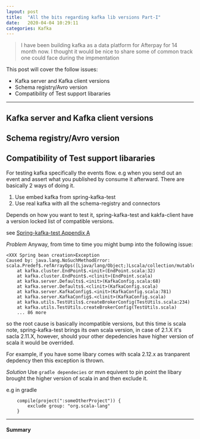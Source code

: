 ```yaml
---
layout: post
title:  "All the bits regarding kafka lib versions Part-I"
date:   2020-04-04 10:29:11
categories: Kafka
---
```


> I have been building kafka as a data platform for Afterpay for 14 month now. I thought it would be nice to share some of common track one could face during the impmentation

This post will cover the follow issues:

+ Kafka server and Kafka client versions
+ Schema registry/Avro version
+ Compatibility of Test support libararies 

***

## Kafka server and Kafka client versions

## Schema registry/Avro version

## Compatibility of Test support libararies 
For testing kafka specifically the events flow. e.g when you send out an event and assert what you published by consume it afterward.
There are basically 2 ways of doing it.

1. Use embed kafka from spring-kafka-test
2. Use real kafka with all the schema-registry and connectors

Depends on how you want to test it, spring-kafka-test and kakfa-client have a version locked list of compatible versions.

see [Spring-kafka-test Appendix A](https://docs.spring.io/spring-kafka/docs/2.1.x/reference/html/deps-for-11x.html) 

*Problem*
Anyway, from time to time you might bump into the following issue:

```
<XXX Spring bean creation>Exception
Caused by: java.lang.NoSuchMethodError: scala.Predef$.refArrayOps([Ljava/lang/Object;)Lscala/collection/mutable/ArrayOps;
	at kafka.cluster.EndPoint$.<init>(EndPoint.scala:32)
	at kafka.cluster.EndPoint$.<clinit>(EndPoint.scala)
	at kafka.server.Defaults$.<init>(KafkaConfig.scala:68)
	at kafka.server.Defaults$.<clinit>(KafkaConfig.scala)
	at kafka.server.KafkaConfig$.<init>(KafkaConfig.scala:781)
	at kafka.server.KafkaConfig$.<clinit>(KafkaConfig.scala)
	at kafka.utils.TestUtils$.createBrokerConfig(TestUtils.scala:234)
	at kafka.utils.TestUtils.createBrokerConfig(TestUtils.scala)
	... 86 more
```

so the root cause is basically incompatible versions, but this time is scala
note, spring-kafka-test brings its own scala version, in case of 2.1.X it's sacla 2.11.X, however, should your other depedencies have higher version of scala it would be overrided. 

For example, if you have some libary comes with scala 2.12.x as tranparent depdency then this exception is thrown.

*Solution*
Use `gradle dependecies` or mvn equivent to pin point the libary brought the higher version of scala in and then exclude it.

e.g in gradle
```
    compile(project(":someOtherProject")) {
        exclude group: "org.scala-lang"
    }
```


---------

#### Summary

